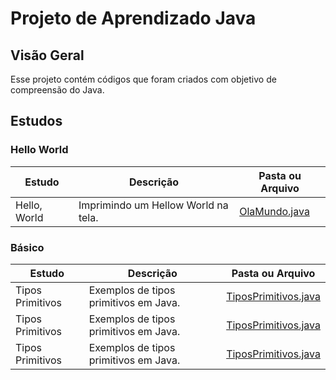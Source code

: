 # Projeto de Aprendizado Java

## Visão Geral

Esse projeto contém códigos que foram criados com objetivo de compreensão do Java.

## Estudos

### Hello World

| Estudo       | Descrição                           | Pasta ou Arquivo |
|--------------|-------------------------------------|--|
| Hello, World | Imprimindo um Hellow World na tela. | [OlaMundo.java](src/com/nicolasmoraes/learnjava/basics/OlaMundo.java) |

### Básico

| Estudo           | Descrição                             | Pasta ou Arquivo                                                                    |
|------------------|---------------------------------------|-------------------------------------------------------------------------------------|
| Tipos Primitivos | Exemplos de tipos primitivos em Java. | [TiposPrimitivos.java](src/com/nicolasmoraes/learnjava/basics/TiposPrimitivos.java) |
| Tipos Primitivos | Exemplos de tipos primitivos em Java. | [TiposPrimitivos.java](src/com/nicolasmoraes/learnjava/basics/TiposPrimitivos.java) |
| Tipos Primitivos | Exemplos de tipos primitivos em Java. | [TiposPrimitivos.java](src/com/nicolasmoraes/learnjava/basics/TiposPrimitivos.java) |

